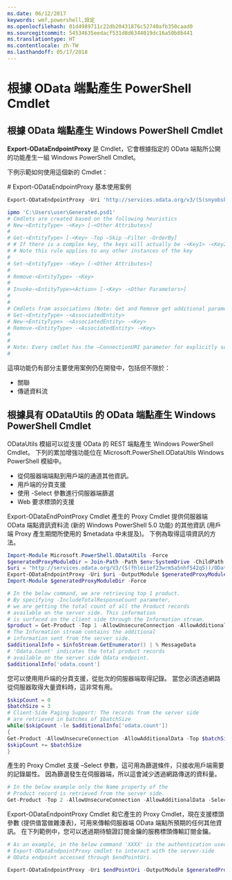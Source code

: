 ```yaml
---
ms.date: 06/12/2017
keywords: wmf,powershell,設定
ms.openlocfilehash: 01d4989711c22db20431876c52740afb350caad0
ms.sourcegitcommit: 54534635eedacf531d8d6344019dc16a50b8b441
ms.translationtype: HT
ms.contentlocale: zh-TW
ms.lasthandoff: 05/17/2018
---
```

# <a name="generate-powershell-cmdlets-based-on-odata-endpoint"></a>根據 OData 端點產生 PowerShell Cmdlet
<a name="generate-windows-powershell-cmdlets-based-on-an-odata-endpoint"></a>根據 OData 端點產生 Windows PowerShell Cmdlet
--------------------------------------------------------------

**Export-ODataEndpointProxy** 是 Cmdlet，它會根據指定的 OData 端點所公開的功能產生一組 Windows PowerShell Cmdlet。

下例示範如何使用這個新的 Cmdlet：

\# Export-ODataEndpointProxy 基本使用案例

```powershell
Export-ODataEndpointProxy -Uri 'http://services.odata.org/v3/(S(snyobsk1hhutkb2yulwldgf1))/odata/odata.svc' -OutputModule C:\Users\user\Generated.psd1

ipmo 'C:\Users\user\Generated.psd1'
# Cmdlets are created based on the following heuristics
# New-<EntityType> -<Key> [-<Other Attributes>]
#
# Get-<EntityType> [-<Key> -Top –Skip –Filter -OrderBy]
# # If there is a complex key, the keys will actually be -<Key1> -<Key2>…
# # Note this rule applies to any other instances of the key
#
# Set-<EntityType> -<Key> [-<Other Attributes>]
#
# Remove-<EntityType> -<Key>
#
# Invoke-<EntityType><Action> [-<Key> -<Other Parameters>]
#
#
# Cmdlets from associations (Note: Get and Remove get additional parameter sets)
# Get-<EntityType> -<AssociatedEntity>
# New-<EntityType> -<AssociatedEntity> -<Key>
# Remove-<EntityType> -<AssociatedEntity> -<Key>
#
#
# Note: Every cmdlet has the –ConnectionURI parameter for explicitly setting the URI of the endpoint. This normally uses the same address that you gave the Export-ODataEndpointProxy cmdlet, but can be overridden in this fashion for the sake of similar endpoints.
#
```

這項功能仍有部分主要使用案例仍在開發中，包括但不限於：
-   關聯
-   傳遞資料流

<a name="generate-windows-powershell-cmdlets-based-on-an-odata-endpoint-with-odatautils"></a>根據具有 ODataUtils 的 OData 端點產生 Windows PowerShell Cmdlet
------------------------------------------------------------------------------
ODataUtils 模組可以從支援 OData 的 REST 端點產生 Windows PowerShell Cmdlet。 下列的累加增強功能位在 Microsoft.PowerShell.ODataUtils Windows PowerShell 模組中。
-   從伺服器端端點到用戶端的通道其他資訊。
-   用戶端的分頁支援
-   使用 -Select 參數進行伺服器端篩選
-   Web 要求標頭的支援

Export-ODataEndPointProxy Cmdlet 產生的 Proxy Cmdlet 提供伺服器端 OData 端點資訊資料流 (新的 Windows PowerShell 5.0 功能) 的其他資訊 (用戶端 Proxy 產生期間所使用的 $metadata 中未提及)。 下例為取得這項資訊的方法。
```powershell
Import-Module Microsoft.PowerShell.ODataUtils -Force
$generatedProxyModuleDir = Join-Path -Path $env:SystemDrive -ChildPath 'ODataDemoProxy'
$uri = "http://services.odata.org/V3/(S(fhleiief23wrm5a5nhf542q5))/OData/OData.svc/"
Export-ODataEndpointProxy -Uri $uri -OutputModule $generatedProxyModuleDir -Force -AllowUnSecureConnection -Verbose -AllowClobber
Import-Module $generatedProxyModuleDir -Force

# In the below command, we are retrieving top 1 product.
# By specifying -IncludeTotalResponseCount parameter,
# we are getting the total count of all the Product records
# available on the server side. This information
# is surfaced on the client side through the Information stream.
$product = Get-Product -Top 1 -AllowUnsecureConnection -AllowAdditionalData -IncludeTotalResponseCount -InformationVariable infoStream
# The Information stream contains the additional
# information sent from the server side.
$additionalInfo = $infoStream.GetEnumerator() | % MessageData
# 'Odata.Count' indicates the total product records
# available on the server side Odata endpoint.
$additionalInfo['odata.count']
```

您可以使用用戶端的分頁支援，從批次的伺服器端取得記錄。 當您必須透過網路從伺服器取得大量資料時，這非常有用。
```powershell
$skipCount = 0
$batchSize = 3
# Client-Side Paging Support: The records from the server side
# are retrieved in batches of $batchSize
while($skipCount -le $additionalInfo['odata.count'])
{
Get-Product -AllowUnsecureConnection -AllowAdditionalData -Top $batchSize -Skip $skipCount
$skipCount += $batchSize
}
```

產生的 Proxy Cmdlet 支援 –Select 參數，這可用為篩選條件，只接收用戶端需要的記錄屬性。 因為篩選發生在伺服器端，所以這會減少透過網路傳送的資料量。
```powershell
# In the below example only the Name property of the
# Product record is retrieved from the server side.
Get-Product -Top 2 -AllowUnsecureConnection -AllowAdditionalData -Select Name
```

Export-ODataEndpointProxy Cmdlet 和它產生的 Proxy Cmdlet，現在支援標頭參數 (提供值當做雜湊表)，可用來傳輸伺服器端 OData 端點所預期的任何其他資訊。 在下列範例中，您可以透過期待驗證訂閱金鑰的服務標頭傳輸訂閱金鑰。
```powershell
# As an example, in the below command 'XXXX' is the authentication used by the
# Export-ODataEndpointProxy cmdlet to interact with the server-side
# OData endpoint accessed through $endPointUri.

Export-ODataEndpointProxy -Uri $endPointUri -OutputModule $generatedProxyModuleDir -Force -AllowUnSecureConnection -Verbose -Headers @{'subscription-key'='XXXX'}
```
